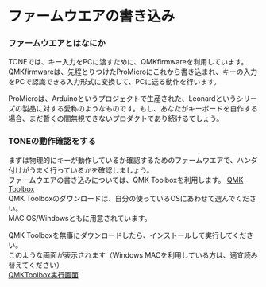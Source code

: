 # ファームウエアの書き込み
### ファームウエアとはなにか
TONEでは、キー入力をPCに渡すために、QMKfirmwareを利用しています。  
QMKfirmwareは、先程とりつけたProMicroにこれから書き込まれ、キーの入力をPCで認識できる入力形式に変換して、PCに送る動作を行います。  
  
ProMicroは、Arduinoというプロジェクトで生産された、Leonardというシリーズの製品に対する愛称のようなものです。もし、あなたがキーボードを自作する場合、まだ暫くの間無視できないプロダクトであり続けるでしょう。  
  
### TONEの動作確認をする
まずは物理的にキーが動作しているか確認するためのファームウエアで、ハンダ付けがうまく行っているかを確認しましょう。  
ファームウエアの書き込みについては、QMK Toolboxを利用します。
[QMK Toolbox](https://github.com/qmk/qmk_toolbox/releases)  
QMK Toolboxのダウンロードは、自分の使っているOSにあわせて選んでください。  
MAC OS/Windowsともに用意されています。  
  
QMK Toolboxを無事にダウンロードしたら、インストールして実行してください。  
このような画面が表示されます（Windows MACを利用している方は、適宜読み替えてください）  
[QMKToolbox実行画面](https://user-images.githubusercontent.com/5952961/59030186-3d398900-889b-11e9-9e33-f862b5cb6893.png)

